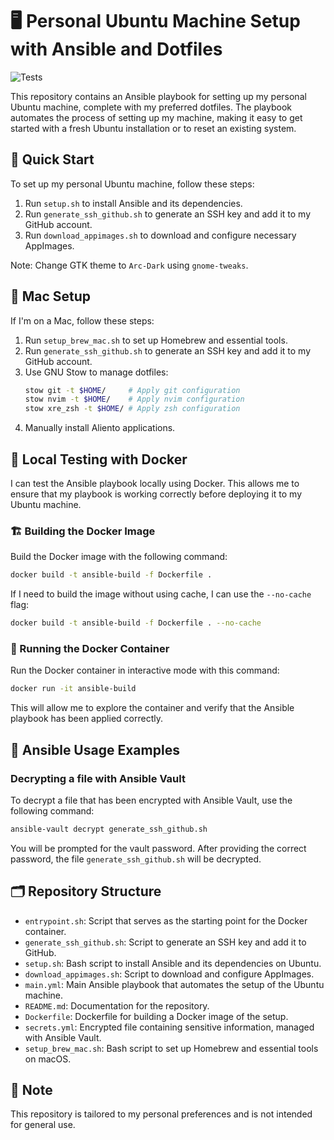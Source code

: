 # 🖥️ Personal Ubuntu Machine Setup with Ansible and Dotfiles

![Tests](https://github.com/dombean/ansible/actions/workflows/main.yml/badge.svg)

This repository contains an Ansible playbook for setting up my personal Ubuntu machine,
complete with my preferred dotfiles. The playbook automates the process of setting up
my machine, making it easy to get started with a fresh Ubuntu installation or to
reset an existing system.

## 🚀 Quick Start

To set up my personal Ubuntu machine, follow these steps:

1. Run `setup.sh` to install Ansible and its dependencies.
2. Run `generate_ssh_github.sh` to generate an SSH key and add it to my GitHub account.
3. Run `download_appimages.sh` to download and configure necessary AppImages.

Note: Change GTK theme to `Arc-Dark` using `gnome-tweaks`.

## 🍏 Mac Setup

If I'm on a Mac, follow these steps:

1. Run `setup_brew_mac.sh` to set up Homebrew and essential tools.
2. Run `generate_ssh_github.sh` to generate an SSH key and add it to my GitHub account.
3. Use GNU Stow to manage dotfiles:
    ```bash
    stow git -t $HOME/     # Apply git configuration
    stow nvim -t $HOME/    # Apply nvim configuration
    stow xre_zsh -t $HOME/ # Apply zsh configuration
    ```
4. Manually install Aliento applications.

## 🐳 Local Testing with Docker

I can test the Ansible playbook locally using Docker. This allows me to ensure that
my playbook is working correctly before deploying it to my Ubuntu machine.

### 🏗️ Building the Docker Image

Build the Docker image with the following command:

```bash
docker build -t ansible-build -f Dockerfile .
```

If I need to build the image without using cache, I can use the `--no-cache` flag:

```bash
docker build -t ansible-build -f Dockerfile . --no-cache
```

### 🏃 Running the Docker Container

Run the Docker container in interactive mode with this command:

```bash
docker run -it ansible-build
```

This will allow me to explore the container and verify that the Ansible
playbook has been applied correctly.

## 📝 Ansible Usage Examples

### Decrypting a file with Ansible Vault

To decrypt a file that has been encrypted with Ansible Vault, use the following command:

```bash
ansible-vault decrypt generate_ssh_github.sh
```

You will be prompted for the vault password. After providing the correct password,
the file `generate_ssh_github.sh` will be decrypted.

## 🗂️ Repository Structure

- `entrypoint.sh`: Script that serves as the starting point for the Docker container.
- `generate_ssh_github.sh`: Script to generate an SSH key and add it to GitHub.
- `setup.sh`: Bash script to install Ansible and its dependencies on Ubuntu.
- `download_appimages.sh`: Script to download and configure AppImages.
- `main.yml`: Main Ansible playbook that automates the setup of the Ubuntu machine.
- `README.md`: Documentation for the repository.
- `Dockerfile`: Dockerfile for building a Docker image of the setup.
- `secrets.yml`: Encrypted file containing sensitive information, managed with Ansible Vault.
- `setup_brew_mac.sh`: Bash script to set up Homebrew and essential tools on macOS.

## 📝 Note

This repository is tailored to my personal preferences and is not intended for general use.
